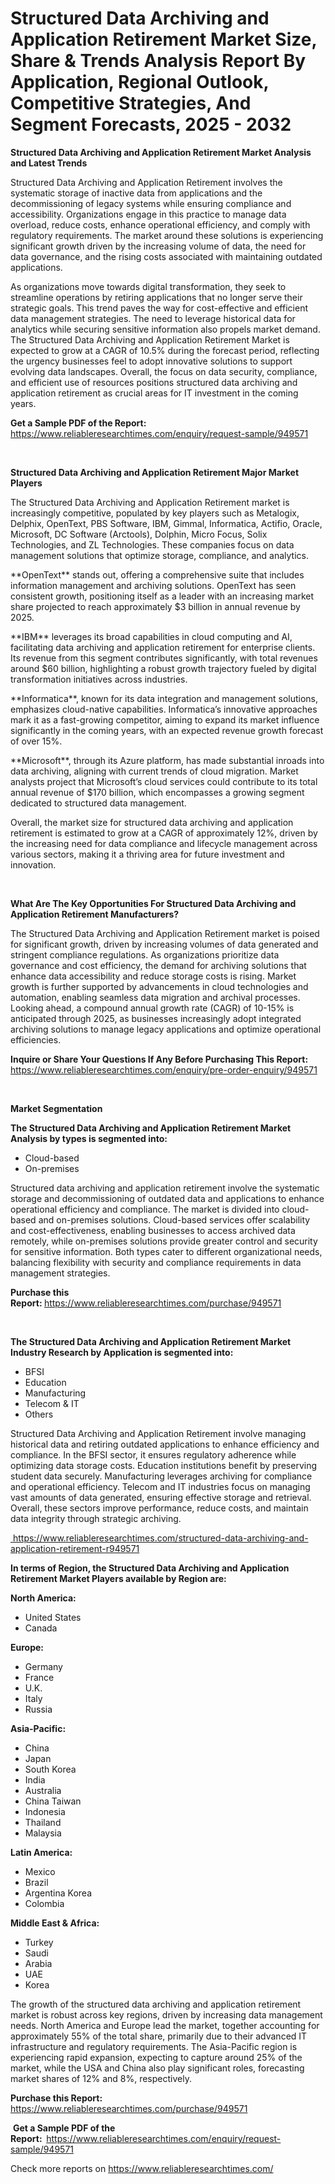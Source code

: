 <p><h1>Structured Data Archiving and Application Retirement Market Size, Share & Trends Analysis Report By Application, Regional Outlook, Competitive Strategies, And Segment Forecasts, 2025 - 2032</h1></p><p><strong>Structured Data Archiving and Application Retirement Market Analysis and Latest Trends</strong></p>
<p><p>Structured Data Archiving and Application Retirement involves the systematic storage of inactive data from applications and the decommissioning of legacy systems while ensuring compliance and accessibility. Organizations engage in this practice to manage data overload, reduce costs, enhance operational efficiency, and comply with regulatory requirements. The market around these solutions is experiencing significant growth driven by the increasing volume of data, the need for data governance, and the rising costs associated with maintaining outdated applications.</p><p>As organizations move towards digital transformation, they seek to streamline operations by retiring applications that no longer serve their strategic goals. This trend paves the way for cost-effective and efficient data management strategies. The need to leverage historical data for analytics while securing sensitive information also propels market demand. The Structured Data Archiving and Application Retirement Market is expected to grow at a CAGR of 10.5% during the forecast period, reflecting the urgency businesses feel to adopt innovative solutions to support evolving data landscapes. Overall, the focus on data security, compliance, and efficient use of resources positions structured data archiving and application retirement as crucial areas for IT investment in the coming years.</p></p>
<p><strong>Get a Sample PDF of the Report:&nbsp;</strong> <a href="https://www.reliableresearchtimes.com/enquiry/request-sample/949571?utm_campaign=2006&utm_medium=2&utm_source=Github&utm_content=ia&utm_term=07032025&utm_id=structured-data-archiving-and-application-retirement">https://www.reliableresearchtimes.com/enquiry/request-sample/949571</a></p>
<p>&nbsp;</p>
<p><strong>Structured Data Archiving and Application Retirement Major Market Players</strong></p>
<p><p>The Structured Data Archiving and Application Retirement market is increasingly competitive, populated by key players such as Metalogix, Delphix, OpenText, PBS Software, IBM, Gimmal, Informatica, Actifio, Oracle, Microsoft, DC Software (Arctools), Dolphin, Micro Focus, Solix Technologies, and ZL Technologies. These companies focus on data management solutions that optimize storage, compliance, and analytics.</p><p>**OpenText** stands out, offering a comprehensive suite that includes information management and archiving solutions. OpenText has seen consistent growth, positioning itself as a leader with an increasing market share projected to reach approximately $3 billion in annual revenue by 2025.</p><p>**IBM** leverages its broad capabilities in cloud computing and AI, facilitating data archiving and application retirement for enterprise clients. Its revenue from this segment contributes significantly, with total revenues around $60 billion, highlighting a robust growth trajectory fueled by digital transformation initiatives across industries.</p><p>**Informatica**, known for its data integration and management solutions, emphasizes cloud-native capabilities. Informatica’s innovative approaches mark it as a fast-growing competitor, aiming to expand its market influence significantly in the coming years, with an expected revenue growth forecast of over 15%.</p><p>**Microsoft**, through its Azure platform, has made substantial inroads into data archiving, aligning with current trends of cloud migration. Market analysts project that Microsoft’s cloud services could contribute to its total annual revenue of $170 billion, which encompasses a growing segment dedicated to structured data management.</p><p>Overall, the market size for structured data archiving and application retirement is estimated to grow at a CAGR of approximately 12%, driven by the increasing need for data compliance and lifecycle management across various sectors, making it a thriving area for future investment and innovation.</p></p>
<p>&nbsp;</p>
<p><strong>What Are The Key Opportunities For Structured Data Archiving and Application Retirement Manufacturers?</strong></p>
<p><p>The Structured Data Archiving and Application Retirement market is poised for significant growth, driven by increasing volumes of data generated and stringent compliance regulations. As organizations prioritize data governance and cost efficiency, the demand for archiving solutions that enhance data accessibility and reduce storage costs is rising. Market growth is further supported by advancements in cloud technologies and automation, enabling seamless data migration and archival processes. Looking ahead, a compound annual growth rate (CAGR) of 10-15% is anticipated through 2025, as businesses increasingly adopt integrated archiving solutions to manage legacy applications and optimize operational efficiencies.</p></p>
<p><strong>Inquire or Share Your Questions If Any Before Purchasing This Report:</strong> <a href="https://www.reliableresearchtimes.com/enquiry/pre-order-enquiry/949571?utm_campaign=2006&utm_medium=2&utm_source=Github&utm_content=ia&utm_term=07032025&utm_id=structured-data-archiving-and-application-retirement">https://www.reliableresearchtimes.com/enquiry/pre-order-enquiry/949571</a></p>
<p>&nbsp;</p>
<p><strong>Market Segmentation</strong></p>
<p><strong>The Structured Data Archiving and Application Retirement Market Analysis by types is segmented into:</strong></p>
<p><ul><li>Cloud-based</li><li>On-premises</li></ul></p>
<p><p>Structured data archiving and application retirement involve the systematic storage and decommissioning of outdated data and applications to enhance operational efficiency and compliance. The market is divided into cloud-based and on-premises solutions. Cloud-based services offer scalability and cost-effectiveness, enabling businesses to access archived data remotely, while on-premises solutions provide greater control and security for sensitive information. Both types cater to different organizational needs, balancing flexibility with security and compliance requirements in data management strategies.</p></p>
<p><strong>Purchase this Report:&nbsp;</strong><a href="https://www.reliableresearchtimes.com/purchase/949571?utm_campaign=2006&utm_medium=2&utm_source=Github&utm_content=ia&utm_term=07032025&utm_id=structured-data-archiving-and-application-retirement">https://www.reliableresearchtimes.com/purchase/949571</a></p>
<p>&nbsp;</p>
<p><strong>The Structured Data Archiving and Application Retirement Market Industry Research by Application is segmented into:</strong></p>
<p><ul><li>BFSI</li><li>Education</li><li>Manufacturing</li><li>Telecom & IT</li><li>Others</li></ul></p>
<p><p>Structured Data Archiving and Application Retirement involve managing historical data and retiring outdated applications to enhance efficiency and compliance. In the BFSI sector, it ensures regulatory adherence while optimizing data storage costs. Education institutions benefit by preserving student data securely. Manufacturing leverages archiving for compliance and operational efficiency. Telecom and IT industries focus on managing vast amounts of data generated, ensuring effective storage and retrieval. Overall, these sectors improve performance, reduce costs, and maintain data integrity through strategic archiving.</p></p>
<p><a href="https://www.reliableresearchtimes.com/structured-data-archiving-and-application-retirement-r949571?utm_campaign=2006&utm_medium=2&utm_source=Github&utm_content=ia&utm_term=07032025&utm_id=structured-data-archiving-and-application-retirement">&nbsp;https://www.reliableresearchtimes.com/structured-data-archiving-and-application-retirement-r949571</a></p>
<p><strong>In terms of Region, the Structured Data Archiving and Application Retirement Market Players available by Region are:</strong></p>
<p>
    <p> <strong> North America: </strong>
        <ul>
            <li>United States</li>
            <li>Canada</li>
        </ul>
        </p> 
    <p> <strong> Europe: </strong>
        <ul>
            <li>Germany</li>
            <li>France</li>
            <li>U.K.</li>
            <li>Italy</li>
            <li>Russia</li>
        </ul>
        </p> 
    <p> <strong> Asia-Pacific: </strong>
        <ul>
            <li>China</li>
            <li>Japan</li>
            <li>South Korea</li>
            <li>India</li>
            <li>Australia</li>
            <li>China Taiwan</li>
            <li>Indonesia</li>
            <li>Thailand</li>
            <li>Malaysia</li>
        </ul>
        </p> 
    <p> <strong> Latin America: </strong>
        <ul>
            <li>Mexico</li>
            <li>Brazil</li>
            <li>Argentina Korea</li>
            <li>Colombia</li>
        </ul>
        </p> 
    <p> <strong> Middle East & Africa: </strong>
        <ul>
            <li>Turkey</li>
            <li>Saudi</li>
            <li>Arabia</li>
            <li>UAE</li>
            <li>Korea</li>
        </ul>
    </p>
    </p>
<p><p>The growth of the structured data archiving and application retirement market is robust across key regions, driven by increasing data management needs. North America and Europe lead the market, together accounting for approximately 55% of the total share, primarily due to their advanced IT infrastructure and regulatory requirements. The Asia-Pacific region is experiencing rapid expansion, expecting to capture around 25% of the market, while the USA and China also play significant roles, forecasting market shares of 12% and 8%, respectively.</p></p>
<p><strong>Purchase this Report: </strong><a href="https://www.reliableresearchtimes.com/purchase/949571?utm_campaign=2006&utm_medium=2&utm_source=Github&utm_content=ia&utm_term=07032025&utm_id=structured-data-archiving-and-application-retirement">https://www.reliableresearchtimes.com/purchase/949571</a></p>
<p>&nbsp;<strong>Get a Sample PDF of the Report:&nbsp;&nbsp;</strong><a href="https://www.reliableresearchtimes.com/enquiry/request-sample/949571?utm_campaign=2006&utm_medium=2&utm_source=Github&utm_content=ia&utm_term=07032025&utm_id=structured-data-archiving-and-application-retirement">https://www.reliableresearchtimes.com/enquiry/request-sample/949571</a></p>
<p><strong></strong></p>
<p>Check more reports on <a href="https://www.reliableresearchtimes.com/?utm_campaign=2006&utm_medium=2&utm_source=Github&utm_content=ia&utm_term=07032025&utm_id=structured-data-archiving-and-application-retirement">https://www.reliableresearchtimes.com/</a></p>